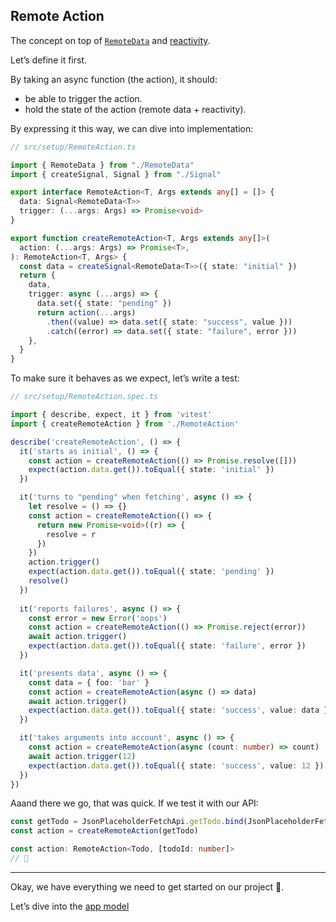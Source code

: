 ## Remote Action

The concept on top of [`RemoteData`](./2-remote-data.md) and [reactivity](./3-reactivity-system.md).

Let’s define it first.

By taking an async function (the action), it should:
- be able to trigger the action.
- hold the state of the action (remote data + reactivity).

By expressing it this way, we can dive into implementation:

```ts
// src/setup/RemoteAction.ts

import { RemoteData } from "./RemoteData"
import { createSignal, Signal } from "./Signal"

export interface RemoteAction<T, Args extends any[] = []> {
  data: Signal<RemoteData<T>>
  trigger: (...args: Args) => Promise<void>
}

export function createRemoteAction<T, Args extends any[]>(
  action: (...args: Args) => Promise<T>,
): RemoteAction<T, Args> {
  const data = createSignal<RemoteData<T>>({ state: "initial" })
  return {
    data,
    trigger: async (...args) => {
      data.set({ state: "pending" })
      return action(...args)
        .then((value) => data.set({ state: "success", value }))
        .catch((error) => data.set({ state: "failure", error }))
    },
  }
}
```

To make sure it behaves as we expect, let’s write a test:

```ts
// src/setup/RemoteAction.spec.ts

import { describe, expect, it } from 'vitest'
import { createRemoteAction } from './RemoteAction'

describe('createRemoteAction', () => {
  it('starts as initial', () => {
    const action = createRemoteAction(() => Promise.resolve([]))
    expect(action.data.get()).toEqual({ state: 'initial' })
  })

  it('turns to "pending" when fetching', async () => {
    let resolve = () => {}
    const action = createRemoteAction(() => {
      return new Promise<void>((r) => {
        resolve = r
      })
    })
    action.trigger()
    expect(action.data.get()).toEqual({ state: 'pending' })
    resolve()
  })
  
  it('reports failures', async () => {
    const error = new Error('oops')
    const action = createRemoteAction(() => Promise.reject(error))
    await action.trigger()
    expect(action.data.get()).toEqual({ state: 'failure', error })
  })

  it('presents data', async () => {
    const data = { foo: 'bar' }
    const action = createRemoteAction(async () => data)
    await action.trigger()
    expect(action.data.get()).toEqual({ state: 'success', value: data })
  })

  it('takes arguments into account', async () => {
    const action = createRemoteAction(async (count: number) => count)
    await action.trigger(12)
    expect(action.data.get()).toEqual({ state: 'success', value: 12 })
  })
})
```

Aaand there we go, that was quick. If we test it with our API:

```ts
const getTodo = JsonPlaceholderFetchApi.getTodo.bind(JsonPlaceholderFetchApi)
const action = createRemoteAction(getTodo)

const action: RemoteAction<Todo, [todoId: number]>
// 🎉
```

---

Okay, we have everything we need to get started on our project 🎉.

Let’s dive into the [app model](./5-app-model.md)
